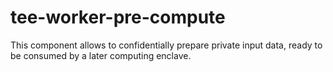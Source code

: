 # tee-worker-pre-compute
This component allows to confidentially prepare private input data, ready to be consumed by a later computing enclave. 
